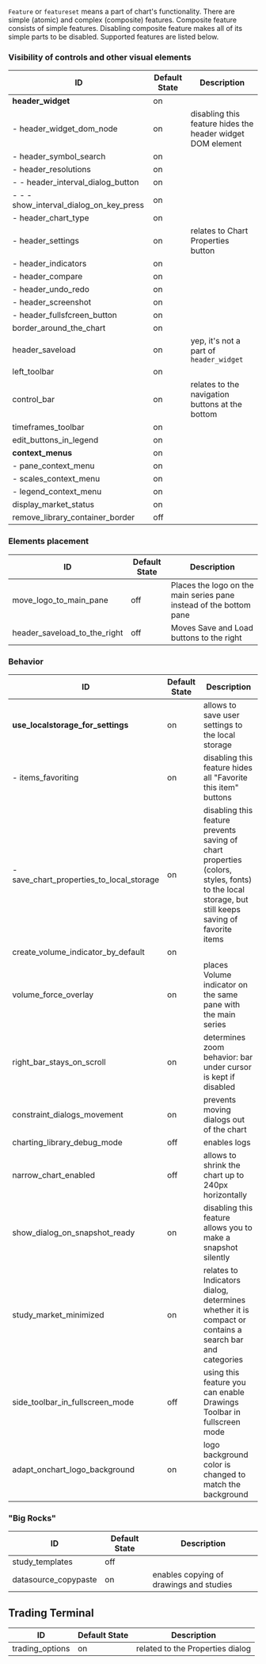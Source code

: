 `Feature` or `featureset` means a part of chart's functionality. There are simple (atomic) and complex (composite) features. Composite feature consists of simple features. Disabling composite feature makes all of its simple parts to be disabled. Supported features are listed below.

### Visibility of controls and other visual elements

| ID                                      | Default State | Description                                                |
|-----------------------------------------|---------------|------------------------------------------------------------|
| **header_widget**                       | on            |                                                            |
| - header_widget_dom_node                | on            | disabling this feature hides the header widget DOM element |
| - header_symbol_search                  | on            |                                                            |
| - header_resolutions                    | on            |                                                            |
| - - header_interval_dialog_button       | on            |                                                            |
| - - - show_interval_dialog_on_key_press | on            |                                                            |
| - header_chart_type                     | on            |                                                            |
| - header_settings                       | on            | relates to Chart Properties button                         |
| - header_indicators                     | on            |                                                            |
| - header_compare                        | on            |                                                            |
| - header_undo_redo                      | on            |                                                            |
| - header_screenshot                     | on            |                                                            |
| - header_fullsfcreen_button             | on            |                                                            |
| border_around_the_chart                 | on            |                                                            |
| header_saveload                         | on            | yep, it's not a part of `header_widget`                    |
| left_toolbar                            | on            |                                                            |
| control_bar                             | on            | relates to the navigation buttons at the bottom            |
| timeframes_toolbar                      | on            |                                                            |
| edit_buttons_in_legend                  | on            |                                                            |
| **context_menus**                       | on            |                                                            |
| - pane_context_menu                     | on            |                                                            |
| - scales_context_menu                   | on            |                                                            |
| - legend_context_menu                   | on            |                                                            |
| display_market_status                   | on            |                                                            |
| remove_library_container_border         | off           |                                                            |

### Elements placement

| ID                           | Default State | Description                                                        |
|------------------------------|---------------|--------------------------------------------------------------------|
| move_logo_to_main_pane       | off           | Places the logo on the main series pane instead of the bottom pane |
| header_saveload_to_the_right | off           | Moves Save and Load buttons to the right                           |

### Behavior

| ID	| Default State	| Description
|-------|---------------|------------
| **use_localstorage_for_settings**	| on	| allows to save user settings to the local storage
| - items_favoriting	| on	| disabling this feature hides all "Favorite this item" buttons
| - save_chart_properties_to_local_storage	| on	| disabling this feature prevents saving of chart properties (colors, styles, fonts) to the local storage, but still keeps saving of favorite items
| create_volume_indicator_by_default	| on	| 
| volume_force_overlay	| on	| places Volume indicator on the same pane with the main series
| right_bar_stays_on_scroll	| on	| determines zoom behavior: bar under cursor is kept if disabled
| constraint_dialogs_movement	| on	| prevents moving dialogs out of the chart
| charting_library_debug_mode	| off	| enables logs
| narrow_chart_enabled	| off	| allows to shrink the chart up to 240px horizontally
| show_dialog_on_snapshot_ready	| on	| disabling this feature allows you to make a snapshot silently
| study_market_minimized	| on	| relates to Indicators dialog, determines whether it is compact or contains a search bar and categories
| side_toolbar_in_fullscreen_mode	| off	| using this feature you can enable Drawings Toolbar in fullscreen mode
| adapt_onchart_logo_background	| on	| logo background color is changed to match the background

### "Big Rocks"

| ID	| Default State	| Description
|-------|---------------|------------
| study_templates | off |
| datasource_copypaste | on | enables copying of drawings and studies


## Trading Terminal

| ID	| Default State	| Description
|-------|---------------|------------
| trading_options | on | related to the Properties dialog